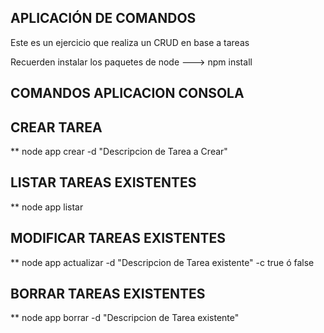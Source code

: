 ## APLICACIÓN DE COMANDOS

Este es un ejercicio que realiza un CRUD en base a tareas

Recuerden instalar los paquetes de node
---> npm install


## COMANDOS APLICACION CONSOLA

## CREAR TAREA
** node app crear -d "Descripcion de Tarea a Crear"

## LISTAR TAREAS EXISTENTES
** node app listar

## MODIFICAR TAREAS EXISTENTES
** node app actualizar -d "Descripcion de Tarea existente" -c true ó false

## BORRAR TAREAS EXISTENTES
** node app borrar -d "Descripcion de Tarea existente"
